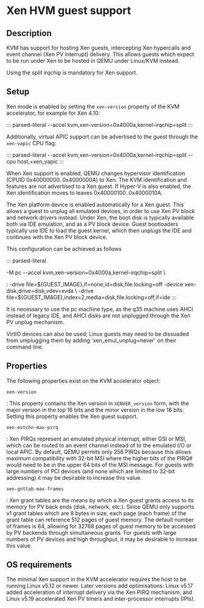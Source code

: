 # Xen HVM guest support

## Description

KVM has support for hosting Xen guests, intercepting Xen hypercalls and
event channel (Xen PV interrupt) delivery. This allows guests which
expect to be run under Xen to be hosted in QEMU under Linux/KVM instead.

Using the split irqchip is mandatory for Xen support.

## Setup

Xen mode is enabled by setting the `xen-version` property of the KVM
accelerator, for example for Xen 4.10:

::: parsed-literal
\--accel kvm,xen-version=0x4000a,kernel-irqchip=split
:::

Additionally, virtual APIC support can be advertised to the guest
through the `xen-vapic` CPU flag:

::: parsed-literal
\--accel kvm,xen-version=0x4000a,kernel-irqchip=split \--cpu
host,+xen_vapic
:::

When Xen support is enabled, QEMU changes hypervisor identification
(CPUID 0x40000000..0x4000000A) to Xen. The KVM identification and
features are not advertised to a Xen guest. If Hyper-V is also enabled,
the Xen identification moves to leaves 0x40000100..0x4000010A.

The Xen platform device is enabled automatically for a Xen guest. This
allows a guest to unplug all emulated devices, in order to use Xen PV
block and network drivers instead. Under Xen, the boot disk is typically
available both via IDE emulation, and as a PV block device. Guest
bootloaders typically use IDE to load the guest kernel, which then
unplugs the IDE and continues with the Xen PV block device.

This configuration can be achieved as follows

::: parsed-literal

-M pc \--accel kvm,xen-version=0x4000a,kernel-irqchip=split \\

:   -drive file=\${GUEST_IMAGE},if=none,id=disk,file.locking=off -device
    xen-disk,drive=disk,vdev=xvda \\ -drive
    file=\${GUEST_IMAGE},index=2,media=disk,file.locking=off,if=ide
:::

It is necessary to use the pc machine type, as the q35 machine uses AHCI
instead of legacy IDE, and AHCI disks are not unplugged through the Xen
PV unplug mechanism.

VirtIO devices can also be used; Linux guests may need to be dissuaded
from umplugging them by adding \'xen_emul_unplug=never\' on their
command line.

## Properties

The following properties exist on the KVM accelerator object:

`xen-version`

:   This property contains the Xen version in `XENVER_version` form,
    with the major version in the top 16 bits and the minor version in
    the low 16 bits. Setting this property enables the Xen guest
    support.

`xen-evtchn-max-pirq`

:   Xen PIRQs represent an emulated physical interrupt, either GSI or
    MSI, which can be routed to an event channel instead of to the
    emulated I/O or local APIC. By default, QEMU permits only 256 PIRQs
    because this allows maximum compatibility with 32-bit MSI where the
    higher bits of the PIRQ# would need to be in the upper 64 bits of
    the MSI message. For guests with large numbers of PCI devices (and
    none which are limited to 32-bit addressing) it may be desirable to
    increase this value.

`xen-gnttab-max-frames`

:   Xen grant tables are the means by which a Xen guest grants access to
    its memory for PV back ends (disk, network, etc.). Since QEMU only
    supports v1 grant tables which are 8 bytes in size, each page (each
    frame) of the grant table can reference 512 pages of guest memory.
    The default number of frames is 64, allowing for 32768 pages of
    guest memory to be accessed by PV backends through simultaneous
    grants. For guests with large numbers of PV devices and high
    throughput, it may be desirable to increase this value.

## OS requirements

The minimal Xen support in the KVM accelerator requires the host to be
running Linux v5.12 or newer. Later versions add optimisations: Linux
v5.17 added acceleration of interrupt delivery via the Xen PIRQ
mechanism, and Linux v5.19 accelerated Xen PV timers and inter-processor
interrupts (IPIs).

